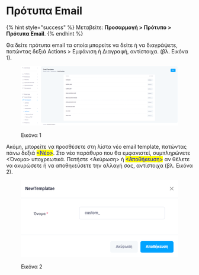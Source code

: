# Πρότυπα Email

{% hint style="success" %}
Μεταβείτε: **Προσαρμογή > Πρότυπο > Πρότυπα Email**.&#x20;
{% endhint %}

Θα δείτε πρότυπα email τα οποία μπορείτε να δείτε ή να διαγράψετε, πατώντας δεξιά Actions > Εμφάνιση ή Διαγραφή, αντίστοιχα. (βλ. Εικόνα 1).&#x20;

<figure><img src="../../../.gitbook/assets/ScreenHunter 849.png" alt=""><figcaption><p>Εικόνα 1</p></figcaption></figure>

Ακόμη, μπορείτε να προσθέσετε στη λίστα νέο email template, πατώντας πάνω δεξιά <mark style="color:blue;"><Νέο></mark>. Στο νέο παράθυρο που θα εμφανιστεί, συμπληρώνετε <Όνομα> υποχρεωτικά. Πατήστε <Ακύρωση> ή <mark style="color:blue;"><Αποθήκευση></mark> αν θέλετε να ακυρώσετε ή να αποθηκεύσετε την αλλαγή σας, αντίστοιχα (βλ. Εικόνα 2).

<figure><img src="../../../.gitbook/assets/ScreenHunter 854.png" alt=""><figcaption><p>Εικόνα 2</p></figcaption></figure>
